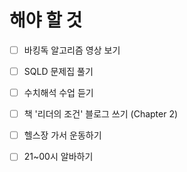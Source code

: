 # 해야 할 것

- [ ] 바킹독 알고리즘 영상 보기
- [ ] SQLD 문제집 풀기
- [ ] 수치해석 수업 듣기
- [ ] 책 '리더의 조건' 블로그 쓰기 (Chapter 2)
- [ ] 헬스장 가서 운동하기
- [ ] 21~00시 알바하기
      
